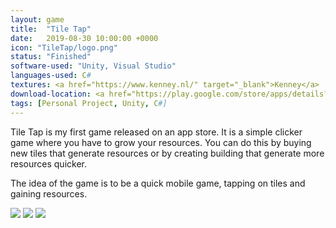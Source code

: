 ```yaml
---
layout: game
title:  "Tile Tap"
date:   2019-08-30 10:00:00 +0000
icon: "TileTap/logo.png"
status: "Finished"
software-used: "Unity, Visual Studio"
languages-used: C#
textures: <a href="https://www.kenney.nl/" target="_blank">Kenney</a>
download-location: <a href="https://play.google.com/store/apps/details?id=com.ZoeRowbotham.TileTap" target="_blank">Google Play Store</a>
tags: [Personal Project, Unity, C#]
---
```


Tile Tap is my first game released on an app store. It is a simple clicker game where you have to grow your resources. You can do this by buying new tiles that generate resources or by creating building that generate more resources quicker.

The idea of the game is to be a quick mobile game, tapping on tiles and gaining resources.

<img src="{{ site.baseurl }}/assets/TileTap/banner.jpg"/>
<img src="{{ site.baseurl }}/assets/TileTap/start.jpg"/>
<img src="{{ site.baseurl }}/assets/TileTap/lots.jpg"/>